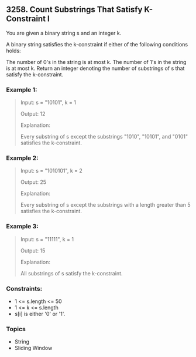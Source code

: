 ## 3258. Count Substrings That Satisfy K-Constraint I
You are given a binary string s and an integer k.

A binary string satisfies the k-constraint if either of the following conditions holds:

The number of 0's in the string is at most k.
The number of 1's in the string is at most k.
Return an integer denoting the number of 
substrings
 of s that satisfy the k-constraint.

### Example 1:

> Input: s = "10101", k = 1
> 
> Output: 12
> 
> Explanation:
> 
> Every substring of s except the substrings "1010", "10101", and "0101" satisfies the k-constraint.

### Example 2:

> Input: s = "1010101", k = 2
> 
> Output: 25
> 
> Explanation:
> 
> Every substring of s except the substrings with a length greater than 5 satisfies the k-constraint.

### Example 3:

> Input: s = "11111", k = 1
> 
> Output: 15
> 
> Explanation:
> 
> All substrings of s satisfy the k-constraint.

### Constraints:

- 1 <= s.length <= 50 
- 1 <= k <= s.length
- s[i] is either '0' or '1'.

### Topics

- String
- Sliding Window
